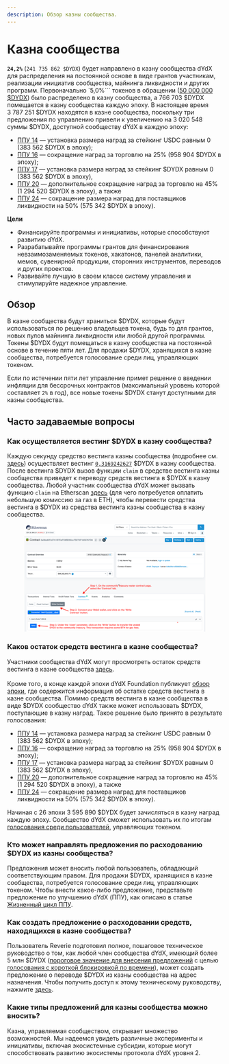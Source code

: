 ```yaml
---
description: Обзор казны сообщества.
---
```


# Казна сообщества

**`24,2%`** (`241 735 862 $DYDX`) будет направлено в казну сообщества dYdX для распределения на постоянной основе в виде грантов участникам, реализации инициатив сообщества, майнинга ликвидности и других программ. Первоначально `5,0%``` токенов в обращении ([50 000 000 $DYDX](https://docs.dydx.community/dydx-governance/start-here/dydx-allocations)) было распределено в казну сообщества, а 766 703 $DYDX помещается в казну сообщества каждую эпоху. В настоящее время 3 787 251 $DYDX находятся в казне сообщества, поскольку три предложения по управлению привели к увеличению на 3 020 548 суммы $DYDX, доступной сообществу dYdX в каждую эпоху:

* [ППУ 14](https://dydx.community/dashboard/proposal/7) — установка размера наград за стейкинг USDC равным 0 (383 562 $DYDX в эпоху);
* [ППУ 16](https://dydx.community/dashboard/proposal/8) — сокращение наград за торговлю на 25% (958 904 $DYDX в эпоху);
* [ППУ 17](https://dydx.community/dashboard/proposal/9) — установка размера наград за стейкинг $DYDX равным 0 (383 562 $DYDX в эпоху),
* [ППУ 20](https://dydx.community/dashboard/proposal/11) — дополнительное сокращение наград за торговлю на 45% (1 294 520 $DYDX в эпоху), а также
* [ППУ 24](https://github.com/dydxfoundation/dip/blob/master/content/dips/DIP-24.md) — сокращение размера наград для поставщиков ликвидности на 50% (575 342 $DYDX в эпоху).



**Цели**

* Финансируйте программы и инициативы, которые способствуют развитию dYdX.
* Разрабатывайте программы грантов для финансирования невзаимозаменяемых токенов, хакатонов, панелей аналитики, мемов, сувенирной продукции, сторонних инструментов, переводов и других проектов.
* Развивайте лучшую в своем классе систему управления и стимулируйте надежное управление.

## Обзор

В казне сообщества будут храниться $DYDX, которые будут использоваться по решению владельцев токена, будь то для грантов, новых пулов майнинга ликвидности или любой другой программы. Токены $DYDX будут помещаться в казну сообщества на постоянной основе в течение пяти лет. Для продажи $DYDX, хранящихся в казне сообщества, потребуется голосование среди лиц, управляющих токеном.

Если по истечении пяти лет управление примет решение о введении инфляции для бессрочных контрактов (максимальный уровень которой составляет `2%` в год), все новые токены $DYDX станут доступными для казны сообщества.

## Часто задаваемые вопросы

### Как осуществляется вестинг $DYDX в казну сообщества?

Каждую секунду средство вестинга казны сообщества (подробнее см. [здесь](https://docs.dydx.community/dydx-governance/resources/technical-overview#governance-architecture-overview)) осуществляет вестинг [`0,3169242627`](tel:03169242627) $DYDX в казну сообщества. После вестинга $DYDX вызов функции `claim` в средстве вестинга казны сообщества приведет к переводу средств вестинга в $DYDX в казну сообщества. Любой участник сообщества dYdX может вызвать функцию `claim` на Etherscan [здесь](https://etherscan.io/address/0x08a90Fe0741B7DeF03fB290cc7B273F1855767D8#writeContract) (для чего потребуется оплатить небольшую комиссию за газ в ETH), чтобы перевести средства вестинга в $DYDX из средства вестинга казны сообщества в казну сообщества.

<figure><img src="../.gitbook/assets/claim-function-CT-vester.png" alt=""><figcaption></figcaption></figure>

### Каков остаток средств вестинга в казне сообщества?

Участники сообщества dYdX могут просмотреть остаток средств вестинга в казне сообщества [здесь](https://dydx.shippooor.xyz/). \
\
Кроме того, в конце каждой эпохи dYdX Foundation публикует [обзор эпохи](https://dydx.foundation/blog), где содержится информация об остатке средств вестинга в казне сообщества. Помимо средств вестинга в казне сообщества в виде $DYDX сообщество dYdX также может использовать $DYDX, поступающие в казну наград. Такое решение было принято в результате голосования:

* [ППУ 14](https://dydx.community/dashboard/proposal/7) — установка размера наград за стейкинг USDC равным 0 (383 562 $DYDX в эпоху);
* [ППУ 16](https://dydx.community/dashboard/proposal/8) — сокращение наград за торговлю на 25% (958 904 $DYDX в эпоху);
* [ППУ 17](https://dydx.community/dashboard/proposal/9) — установка размера наград за стейкинг $DYDX равным 0 (383 562 $DYDX в эпоху),
* [ППУ 20](https://dydx.community/dashboard/proposal/11) — дополнительное сокращение наград за торговлю на 45% (1 294 520 $DYDX в эпоху), а также
* [ППУ 24](https://github.com/dydxfoundation/dip/blob/master/content/dips/DIP-24.md) — сокращение размера наград для поставщиков ликвидности на 50% (575 342 $DYDX в эпоху).

Начиная с 26 эпохи 3 595 890 $DYDX будет зачисляться в казну наград каждую эпоху. Сообщество dYdX сможет использовать их по итогам [голосования среди пользователей](https://docs.dydx.community/dydx-governance/voting-and-governance/governance-parameters), управляющих токеном.

### Кто может направлять предложения по расходованию $DYDX из казны сообщества?

Предложения может вносить любой пользователь, обладающий соответствующим правом. Для продажи $DYDX, хранящихся в казне сообщества, потребуется голосование среди лиц, управляющих токеном. Чтобы внести какое-либо предложение, представьте предложение по улучшению dYdX (ППУ), как описано в статье [Жизненный цикл ППУ](../voting-and-governance/dip-proposal-lifecycle.md).

### Как создать предложение о расходовании средств, находящихся в казне сообщества?

Пользователь Reverie подготовил полное, пошаговое техническое руководство о том, как любой член сообщества dYdX, имеющий более 5 млн $DYDX ([пороговое значение для внесения предложений](https://docs.dydx.community/dydx-governance/voting-and-governance/governance-parameters#timelock-parameters) с целью [голосования с короткой блокировкой по времени](https://docs.dydx.community/dydx-governance/voting-and-governance/governance-process#short-timelock-executor)), может создать предложение о переводе $DYDX из казны сообщества на адрес назначения. Чтобы получить доступ к этому техническому руководству, нажмите [здесь](https://app.gitbook.com/o/-MeNgGQU0ucT2xo4s8-T/s/-MeNfSkgj48hU0q8Zbjn/\~/changes/EyisuFjLIyJ7K9RzaTfJ/technical-guide-on-building-a-dydx-community-treasury-spending-proposal).

### Какие типы предложений для казны сообщества можно вносить?

Казна, управляемая сообществом, открывает множество возможностей. Мы надеемся увидеть различные эксперименты и инициативы, включая экосистемные субсидии, которые могут способствовать развитию экосистемы протокола dYdX уровня 2.
